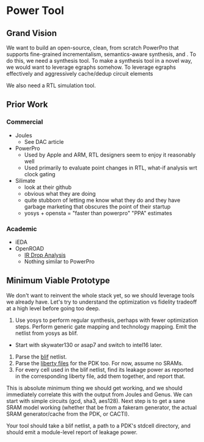 # Power Tool

## Grand Vision

We want to build an open-source, clean, from scratch PowerPro that supports fine-grained incrementalism, semantics-aware synthesis, and .
To do this, we need a synthesis tool.
To make a synthesis tool in a novel way, we would want to leverage egraphs somehow.
To leverage egraphs effectively and aggressively cache/dedup circuit elements

We also need a RTL simulation tool.

## Prior Work

### Commercial

- Joules
  - See DAC article
- PowerPro
  - Used by Apple and ARM, RTL designers seem to enjoy it reasonably well
  - Used primarily to evaluate point changes in RTL, what-if analysis wrt clock gating
- Silimate
  - look at their github
  - obvious what they are doing
  - quite stubborn of letting me know what they do and they have garbage marketing that obscures the point of their startup
  - yosys + opensta = "faster than powerpro" "PPA" estimates

### Academic

- iEDA
- OpenROAD
  - [IR Drop Analysis](https://openroad.readthedocs.io/en/latest/main/src/psm/README.html)
  - Nothing similar to PowerPro

## Minimum Viable Prototype

We don't want to reinvent the whole stack yet, so we should leverage tools we already have.
Let's try to understand the optimization vs fidelity tradeoff at a high level before going too deep.

1. Use yosys to perform regular synthesis, perhaps with fewer optimization steps. Perform generic gate mapping and technology mapping. Emit the netlist from yosys as blif.
  - Start with skywater130 or asap7 and switch to intel16 later.
1. Parse the [blif](https://github.com/joonho3020/blif-parser) netlist.
1. Parse the [liberty files](https://docs.rs/liberty-parse/latest/liberty_parse/) for the PDK too. For now, assume no SRAMs.
1. For every cell used in the blif netlist, find its leakage power as reported in the corresponding liberty file, add them together, and report that.

This is absolute minimum thing we should get working, and we should immediately correlate this with the output from Joules and Genus.
We can start with simple circuits (gcd, sha3, aes128).
Next step is to get a sane SRAM model working (whether that be from a fakeram generator, the actual SRAM generator/cache from the PDK, or CACTI).

Your tool should take a blif netlist, a path to a PDK's stdcell directory, and should emit a module-level report of leakage power.
